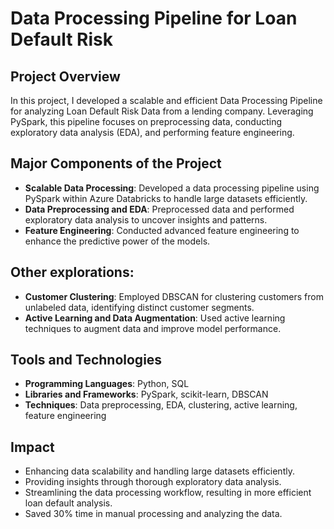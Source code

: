 # Data Processing Pipeline for Loan Default Risk

## Project Overview
In this project, I developed a scalable and efficient Data Processing Pipeline for analyzing Loan Default Risk Data from a lending company. Leveraging PySpark, this pipeline focuses on preprocessing data, conducting exploratory data analysis (EDA), and performing feature engineering.

## Major Components of the Project
- **Scalable Data Processing**: Developed a data processing pipeline using PySpark within Azure Databricks to handle large datasets efficiently.
- **Data Preprocessing and EDA**: Preprocessed data and performed exploratory data analysis to uncover insights and patterns.
- **Feature Engineering**: Conducted advanced feature engineering to enhance the predictive power of the models.
  
## Other explorations:
- **Customer Clustering**: Employed DBSCAN for clustering customers from unlabeled data, identifying distinct customer segments.
- **Active Learning and Data Augmentation**: Used active learning techniques to augment data and improve model performance.

## Tools and Technologies
- **Programming Languages**: Python, SQL
- **Libraries and Frameworks**: PySpark, scikit-learn, DBSCAN
- **Techniques**: Data preprocessing, EDA, clustering, active learning, feature engineering

## Impact
- Enhancing data scalability and handling large datasets efficiently.
- Providing insights through thorough exploratory data analysis.
- Streamlining the data processing workflow, resulting in more efficient loan default analysis.
- Saved 30% time in manual processing and analyzing the data.
